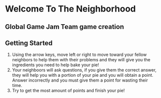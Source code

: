 
# Welcome To The Neighborhood

## Global Game Jam Team game creation

## Getting Started
  1. Using the arrow keys, move left or right to move toward your fellow neighbors to help them with their problems and they will give you the ingredients you need to help bake your pie!
  2. Your neighboors will ask questions, if you give them the correct answer, they will help you with a portion of your pie and you will obtain a point. Answer incorrectly and you must give them a point for wasting their time.
  3. Try to get the most amount of points and finish your pie!
